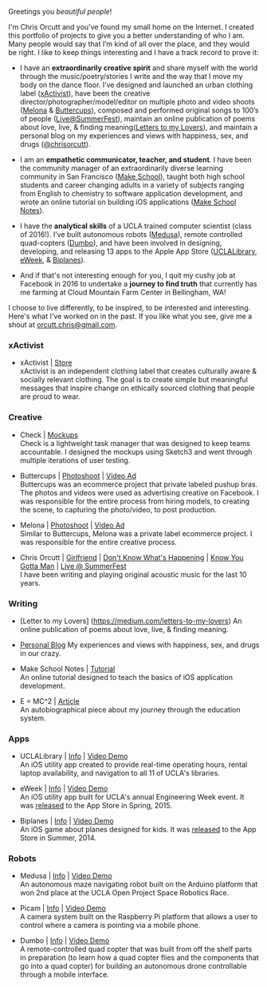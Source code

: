 Greetings you *beautiful people*!   

I'm Chris Orcutt and you've found my small home on the Internet. I created this portfolio of projects to give you a better understanding of who I am. Many people would say that I’m kind of all over the place, and they would be right. I like to keep things interesting and I have a track record to prove it:

* I have an **extraordinarily creative spirit** and share myself with the world through the music/poetry/stories I write and the way that I move my body on the dance floor. I’ve designed and launched an urban clothing label ([xActivist](https://represent.com/store/xactivist)), have been the creative director/photographer/model/editor on multiple photo and video shoots ([Melona](https://youtu.be/zq4Tb_XMaAA) & [Buttercups](https://www.dropbox.com/sh/5acw6208v43pu3n/AABH46BRZ7N-vX3jNIoF67eJa?dl=0)), composed and performed original songs to 100’s of people ([Live@SummerFest](https://www.facebook.com/orcudy/videos/1565031503518830/)), maintain an online publication of poems about love, live, & finding meaning([Letters to my Lovers](https://medium.com/letters-to-my-lovers)), and maintain a personal blog on my experiences and views with happiness, sex, and drugs ([@chrisorcutt](https://medium.com/@chrisorcutt)). 

* I am an **empathetic communicator, teacher, and student**. I have been the community manager of an extraordinarily diverse learning community in San Francisco ([Make School](https://www.makeschool.com/summer-academy/san-francisco)), taught both high school students and career changing adults in a variety of subjects ranging from English to chemistry to software application development, and wrote an online tutorial on building iOS applications ([Make School Notes](https://www.makeschool.com/academy/track/build-ios-apps/learn-how-to-build-make-school-notes-in-swift-4/welcome)). 

* I have the **analytical skills** of a UCLA trained computer scientist (class of 2016!). I’ve built autonomous robots ([Medusa](http://bit.ly/demo-medusa)), remote controlled quad-copters ([Dumbo](https://vimeo.com/album/3693518/video/147213131)), and have been involved in designing, developing, and releasing 13 apps to the Apple App Store ([UCLALibrary](https://vimeo.com/album/3693502/video/148405704), [eWeek](https://vimeo.com/album/3693502/video/148404888), & [Biplanes](https://vimeo.com/album/3693502/video/103840072)).

* And if that's not interesting enough for you, I quit my cushy job at Facebook in 2016 to undertake a **journey to find truth** that currently has me farming at Cloud Mountain Farm Center in Bellingham, WA! 

I choose to live differently, to be inspired, to be interested and interesting. Here's what I've worked on in the past. If you like what you see, give me a shout at orcutt.chris@gmail.com.

### xActivist 

* xActivist | [Store](https://represent.com/store/xactivist)  
xActivist is an independent clothing label that creates culturally aware & socially relevant clothing. The goal is to create simple but meaningful messages that inspire change on ethically sourced clothing that people are proud to wear.

### Creative

* Check | [Mockups](https://www.dropbox.com/sh/nkfh5o3f2jltaxe/AABA7swlYrjjWHk3-zzkAQj0a?dl=0)  
Check is a lightweight task manager that was designed to keep teams accountable. I designed the mockups using Sketch3 and went through multiple iterations of user testing.

* Buttercups | [Photoshoot](https://www.dropbox.com/sh/5acw6208v43pu3n/AABH46BRZ7N-vX3jNIoF67eJa?dl=0) | [Video Ad](https://vimeo.com/226080197)  
Buttercups was an ecommerce project that private labeled pushup bras. The photos and videos were used as advertising creative on Facebook. I was responsible for the entire process from hiring models, to creating the scene, to capturing the photo/video, to post production.

* Melona | [Photoshoot](https://www.dropbox.com/sh/8svs4cqmbe71ouf/AABbw0IflgiaUskCkEcSrs7Aa?dl=0) | [Video Ad](https://youtu.be/zq4Tb_XMaAA)  
Similar to Buttercups, Melona was a private label ecommerce project. I was responsible for the entire creative process.

* Chris Orcutt | [Girlfriend](https://www.facebook.com/music.CJO/videos/626257534088033/) | [Don't Know What's Happening](https://www.facebook.com/music.CJO/videos/626255160754937/) | [Know You Gotta Man](https://www.facebook.com/music.CJO/videos/598399383540515/) | [Live @ SummerFest](https://www.facebook.com/orcudy/videos/1565031503518830/)  
I have been writing and playing original acoustic music for the last 10 years.

### Writing

* [Letter to my Lovers] (https://medium.com/letters-to-my-lovers)
An online publication of poems about love, live, & finding meaning.

* [Personal Blog](https://medium.com/@chrisorcutt)
My experiences and views with happiness, sex, and drugs in our crazy. 

* Make School Notes | [Tutorial](https://www.makeschool.com/online-courses/tutorials/learn-how-to-build-make-school-notes-in-swift-3/welcome)  
An online tutorial designed to teach the basics of iOS application development.

* E = MC^2 | [Article](https://medium.com/@chrisorcutt/e-mc2-5015a71e390d)  
An autobiographical piece about my journey through the education system.

### Apps

* UCLALibrary | [Info](https://github.com/orcudy/portfolio/wiki/UCLALibrary) | [Video Demo](https://vimeo.com/album/3693502/video/148405704)  
An iOS utility app created to provide real-time operating hours, rental laptop availability, and navigation to all 11 of UCLA's libraries. 

* eWeek | [Info](https://github.com/orcudy/portfolio/wiki/eWeek) | [Video Demo](https://vimeo.com/album/3693502/video/148404888)  
An iOS utility app built for UCLA's annual Engineering Week event. It was [released](https://itunes.apple.com/WebObjects/MZStore.woa/wa/viewSoftware?id=981637936&mt=8) to the App Store in Spring, 2015.

* Biplanes | [Info](https://github.com/orcudy/portfolio/wiki/Biplanes) | [Video Demo](https://vimeo.com/album/3693502/video/103840072)  
An iOS game about planes designed for kids. It was [released](https://itunes.apple.com/us/app/biplanes!/id904104087?ls=1&mt=8!) to the App Store in Summer, 2014.

### Robots

* Medusa | [Info](https://github.com/orcudy/portfolio/wiki/Medusa) | [Video Demo](http://bit.ly/demo-medusa )  
An autonomous maze navigating robot built on the Arduino platform that won 2nd place at the UCLA Open Project Space Robotics Race.

* Picam | [Info](https://github.com/orcudy/portfolio/wiki/Picam) | [Video Demo](https://vimeo.com/152344182)  
A camera system built on the Raspberry Pi platform that allows a user to control where a camera is pointing via a mobile phone.

* Dumbo | [Info](https://github.com/orcudy/portfolio/wiki/Dumbo) | [Video Demo](https://vimeo.com/album/3693518/video/147213131)  
A remote-controlled quad copter that was built from off the shelf parts in preparation (to learn how a quad copter flies and the components that go into a quad copter) for building an autonomous drone controllable through a mobile interface. 




